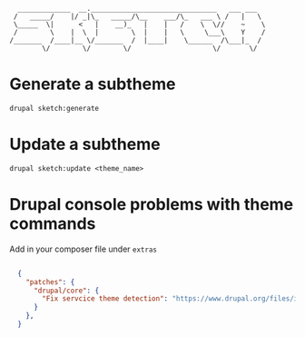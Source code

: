 ```
  _____________  __._______________________________   ___ ___
 /   _____/    |/ _|\_   _____/\__    ___/\_   ___ \ /   |   \
 \_____  \|      <   |    __)_   |    |   /    \  \//    ~    \
 /        \    |  \  |        \  |    |   \     \___\    Y    /
/_______  /____|__ \/_______  /  |____|    \______  /\___|_  /
        \/        \/        \/                    \/       \/
```

# Generate a subtheme

```
drupal sketch:generate
```

# Update a subtheme

```
drupal sketch:update <theme_name>
```

# Drupal console problems with theme commands

Add in your composer file under ```extras```

```json

  {
    "patches": {
      "drupal/core": {
        "Fix servcice theme detection": "https://www.drupal.org/files/issues/d8-2002606.patch"
      }
    },
  }

```